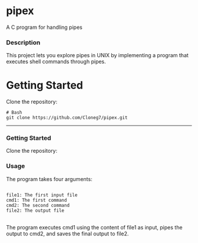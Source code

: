# pipex
A C program for handling pipes

### Description
This project lets you explore pipes in UNIX by implementing a program that executes shell commands through pipes.


<!DOCTYPE html>
<html lang="en">
<head>
    <meta charset="UTF-8">
    <meta name="viewport" content="width=device-width, initial-scale=1.0">
    <title>Clone Repository</title>
</head>
<body>

<div>
    <h1>Getting Started</h1>
    <p>Clone the repository:</p>
    <pre><code id="clone-command"># Bash
git clone https://github.com/Cloneg7/pipex.git</code></pre>
    <!-- Button to trigger copy -->
</div>

</body>
</html>


-----

### Getting Started
Clone the repository:

### Usage
The program takes four arguments:

<pre>
<code>
file1: The first input file
cmd1: The first command
cmd2: The second command
file2: The output file
</code>
</pre>

The program executes cmd1 using the content of file1 as input, pipes the output to cmd2, and saves the final output to file2.
